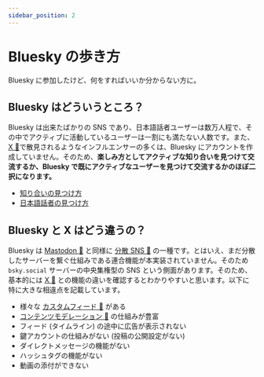 ```yaml
---
sidebar_position: 2
---
```


# Bluesky の歩き方

Bluesky に参加したけど、何をすればいいか分からない方に。

## Bluesky はどういうところ？

Bluesky は出来たばかりの SNS であり、日本語話者ユーザーは数万人程で、その中でアクティブに活動しているユーザーは一割にも満たない人数です。また、[X 📖](/docs/extras/reference#x-旧-twitter)で散見されるようなインフルエンサーの多くは、Bluesky にアカウントを作成していません。そのため、**楽しみ方としてアクティブな知り合いを見つけて交流するか、Bluesky で既にアクティブなユーザーを見つけて交流するかのほぼ二択になります。**

- [知り合いの見つけ方](/docs/walks/search)
- [日本語話者の見つけ方](/docs/walks/japanese)

## Bluesky と X はどう違うの？

Bluesky は [Mastodon 📖](/docs/extras/reference#mastodon) と同様に [分散 SNS 📖](/docs/extras/reference#分散-sns) の一種です。とはいえ、まだ分散したサーバーを繋ぐ仕組みである連合機能が本実装されていません。そのため `bsky.social` サーバーの中央集権型の SNS という側面があります。そのため、基本的には [X 📖](/docs/extras/reference#x-旧-twitter) との機能の違いを確認するとわかりやすいと思います。以下に特に大きな相違点を記載しています。

- 様々な [カスタムフィード 📖](/docs/extras/reference#カスタムフィード) がある
- [コンテンツモデレーション 📖](docs/extras/reference#コンテンツモデレーション) の仕組みが豊富
- フィード (タイムライン) の途中に広告が表示されない
- 鍵アカウントの仕組みがない (投稿の公開設定がない)
- ダイレクトメッセージの機能がない
- ハッシュタグの機能がない
- 動画の添付ができない
